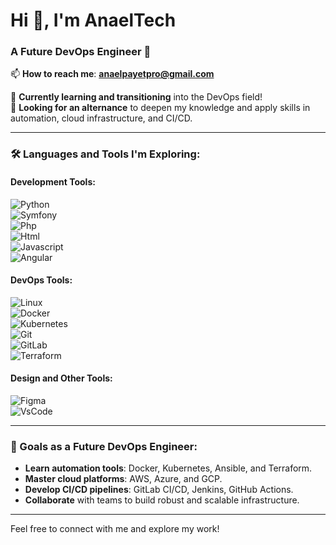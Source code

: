 # Hi 👋, I'm AnaelTech  
### A Future DevOps Engineer 🚀  

📫 **How to reach me**: **anaelpayetpro@gmail.com**  

🌱 **Currently learning and transitioning** into the DevOps field!  
🎯 **Looking for an alternance** to deepen my knowledge and apply skills in automation, cloud infrastructure, and CI/CD.

---

### 🛠️ Languages and Tools I'm Exploring: ###

#### Development Tools:  
![Python](https://img.shields.io/badge/Python-3776AB?style=for-the-badge&logo=python&logoColor=white)  
![Symfony](https://img.shields.io/badge/Symfony-000000?style=for-the-badge&logo=Symfony&logoColor=white)  
![Php](https://img.shields.io/badge/PHP-777BB4?style=for-the-badge&logo=php&logoColor=white)  
![Html](https://img.shields.io/badge/HTML5-E34F26?style=for-the-badge&logo=html5&logoColor=white)  
![Javascript](https://img.shields.io/badge/JavaScript-323330?style=for-the-badge&logo=javascript&logoColor=F7DF1E)  
![Angular](https://img.shields.io/badge/Angular-DD0031?style=for-the-badge&logo=angular&logoColor=white)  

#### DevOps Tools:  
![Linux](https://img.shields.io/badge/Linux-FCC624?style=for-the-badge&logo=linux&logoColor=black)  
![Docker](https://img.shields.io/badge/Docker-2496ED?style=for-the-badge&logo=docker&logoColor=white)  
![Kubernetes](https://img.shields.io/badge/Kubernetes-326CE5?style=for-the-badge&logo=kubernetes&logoColor=white)  
![Git](https://img.shields.io/badge/GIT-E44C30?style=for-the-badge&logo=git&logoColor=white)  
![GitLab](https://img.shields.io/badge/GitLab-FCA121?style=for-the-badge&logo=gitlab&logoColor=white)  
![Terraform](https://img.shields.io/badge/Terraform-623CE4?style=for-the-badge&logo=terraform&logoColor=white)  

#### Design and Other Tools:  
![Figma](https://img.shields.io/badge/Figma-F24E1E?style=for-the-badge&logo=figma&logoColor=white)  
![VsCode](https://img.shields.io/badge/VSCode-0078D4?style=for-the-badge&logo=visual%20studio%20code&logoColor=white)  

---

### 🌟 Goals as a Future DevOps Engineer:
- **Learn automation tools**: Docker, Kubernetes, Ansible, and Terraform.  
- **Master cloud platforms**: AWS, Azure, and GCP.  
- **Develop CI/CD pipelines**: GitLab CI/CD, Jenkins, GitHub Actions.  
- **Collaborate** with teams to build robust and scalable infrastructure.  

---
Feel free to connect with me and explore my work!  
